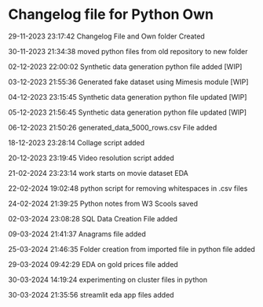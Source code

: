 # Changelog file for Python Own

29-11-2023 23:17:42 Changelog File and Own folder Created

30-11-2023 21:34:38 moved python files from old repository to new folder

02-12-2023 22:00:02 Synthetic data generation python file added [WIP]

03-12-2023 21:55:36 Generated fake dataset using Mimesis module [WIP]

04-12-2023 23:15:45 Synthetic data generation python file updated [WIP]

05-12-2023 21:56:45 Synthetic data generation python file updated [WIP]

06-12-2023 21:50:26 generated_data_5000_rows.csv File added

18-12-2023 23:28:14 Collage script added

20-12-2023 23:19:45 Video resolution script added

21-02-2024 23:23:14 work starts on movie dataset EDA

22-02-2024 19:02:48 python script for removing whitespaces in .csv files

24-02-2024 21:39:25 Python notes from W3 Scools saved

02-03-2024 23:08:28 SQL Data Creation File added

09-03-2024 21:41:37 Anagrams file added

25-03-2024 21:46:35 Folder creation from imported file in python file added

29-03-2024 09:42:29 EDA on gold prices file added

30-03-2024 14:19:24 experimenting on cluster files in python

30-03-2024 21:35:56 streamlit eda app files added